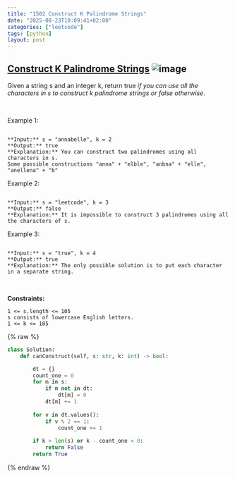```yaml
---
title: "1502 Construct K Palindrome Strings"
date: "2025-08-23T10:09:41+02:00"
categories: ["leetcode"]
tags: [python]
layout: post
---
```


## [Construct K Palindrome Strings](https://leetcode.com/problems/construct-k-palindrome-strings) ![image](https://img.shields.io/badge/Difficulty-Medium-orange)

Given a string s and an integer k, return true *if you can use all the characters in *s* to construct *k* palindrome strings or *false* otherwise*.

 

Example 1:

```

**Input:** s = "annabelle", k = 2
**Output:** true
**Explanation:** You can construct two palindromes using all characters in s.
Some possible constructions "anna" + "elble", "anbna" + "elle", "anellena" + "b"

```

Example 2:

```

**Input:** s = "leetcode", k = 3
**Output:** false
**Explanation:** It is impossible to construct 3 palindromes using all the characters of s.

```

Example 3:

```

**Input:** s = "true", k = 4
**Output:** true
**Explanation:** The only possible solution is to put each character in a separate string.

```

 

**Constraints:**

	1 <= s.length <= 105
	s consists of lowercase English letters.
	1 <= k <= 105

{% raw %}
```python
class Solution:
    def canConstruct(self, s: str, k: int) -> bool:

        dt = {}
        count_one = 0
        for m in s:
            if m not in dt:
                dt[m] = 0
            dt[m] += 1
        
        for v in dt.values():
            if v % 2 == 1:
                count_one += 1
        
        if k > len(s) or k - count_one < 0:
            return False
        return True
```
{% endraw %}
